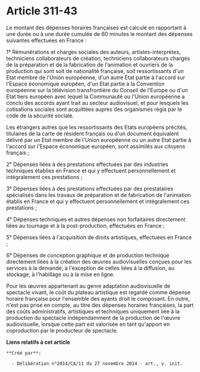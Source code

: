 # Article 311-43

Le montant des dépenses horaires françaises est calculé en rapportant à une durée ou à une durée cumulée de 60 minutes le
montant des dépenses suivantes effectuées en France : 

1° Rémunérations et charges sociales des auteurs, artistes-interprètes, techniciens collaborateurs de création, techniciens
collaborateurs chargés de la préparation et de la fabrication de l'animation et ouvriers de la production qui sont soit de
nationalité française, soit ressortissants d'un Etat membre de l'Union européenne, d'un autre Etat partie à l'accord sur
l'Espace économique européen, d'un Etat partie à la Convention européenne sur la télévision transfrontière du Conseil de
l'Europe ou d'un Etat tiers européen avec lequel la Communauté ou l'Union européenne a conclu des accords ayant trait au
secteur audiovisuel, et pour lesquels les cotisations sociales sont acquittées auprès des organismes régis par le code de la
sécurité sociale. 

Les étrangers autres que les ressortissants des Etats européens précités, titulaires de la carte de résident français ou d'un
document équivalent délivré par un Etat membre de l'Union européenne ou un autre Etat partie à l'accord sur l'Espace
économique européen, sont assimilés aux citoyens français ; 

2° Dépenses liées à des prestations effectuées par des industries techniques établies en France et qui y effectuent
personnellement et intégralement ces prestations ; 

3° Dépenses liées à des prestations effectuées par des prestataires spécialisés dans les travaux de préparation et de
fabrication de l'animation établis en France et qui y effectuent personnellement et intégralement ces prestations ; 

4° Dépenses techniques et autres dépenses non forfaitaires directement liées au tournage et à la post-production, effectuées
en France ; 

5° Dépenses liées à l'acquisition de droits artistiques, effectuées en France ; 

6° Dépenses de conception graphique et de production technique directement liées à la création des œuvres audiovisuelles
conçues pour les services à la demande, à l'exception de celles liées à la diffusion, au stockage, à l'habillage ou à la mise
en ligne. 

Pour les œuvres appartenant au genre adaptation audiovisuelle de spectacle vivant, le coût du plateau artistique est regardé
comme dépense horaire française pour l'ensemble des ayants droit le composant. En outre, n'est pas prise en compte, au titre
des dépenses horaires françaises, la part des coûts administratifs, artistiques et techniques uniquement liée à la production
du spectacle indépendamment de la production de l'œuvre audiovisuelle, lorsque cette part est valorisée en tant qu'apport en
coproduction par le producteur de spectacle.

**Liens relatifs à cet article**

	**Créé par**:

	  - Délibération n°2014/CA/11 du 27 novembre 2014 - art., v. init.
